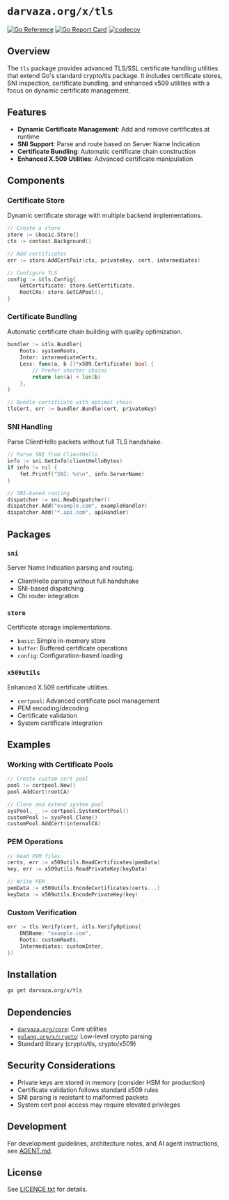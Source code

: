 # `darvaza.org/x/tls`

[![Go Reference][godoc_badge]][godoc_link]
[![Go Report Card][goreportcard_badge]][goreportcard_link]
[![codecov][codecov_badge]][codecov_link]

[godoc_badge]: https://pkg.go.dev/badge/darvaza.org/x/tls.svg
[godoc_link]: https://pkg.go.dev/darvaza.org/x/tls
[goreportcard_badge]: https://goreportcard.com/badge/darvaza.org/x/tls
[goreportcard_link]: https://goreportcard.com/report/darvaza.org/x/tls
[codecov_badge]: https://codecov.io/github/darvaza-proxy/x/graph/badge.svg?flag=tls
[codecov_link]: https://codecov.io/gh/darvaza-proxy/x

## Overview

The `tls` package provides advanced TLS/SSL certificate handling utilities
that extend Go's standard crypto/tls package. It includes certificate stores,
SNI inspection, certificate bundling, and enhanced x509 utilities with a focus
on dynamic certificate management.

## Features

* **Dynamic Certificate Management**: Add and remove certificates at runtime
* **SNI Support**: Parse and route based on Server Name Indication
* **Certificate Bundling**: Automatic certificate chain construction
* **Enhanced X.509 Utilities**: Advanced certificate manipulation

## Components

### Certificate Store

Dynamic certificate storage with multiple backend implementations.

```go
// Create a store
store := &basic.Store{}
ctx := context.Background()

// Add certificates
err := store.AddCertPair(ctx, privateKey, cert, intermediates)

// Configure TLS
config := &tls.Config{
    GetCertificate: store.GetCertificate,
    RootCAs: store.GetCAPool(),
}
```

### Certificate Bundling

Automatic certificate chain building with quality optimization.

```go
bundler := &tls.Bundler{
    Roots: systemRoots,
    Inter: intermediateCerts,
    Less: func(a, b []*x509.Certificate) bool {
        // Prefer shorter chains
        return len(a) < len(b)
    },
}

// Bundle certificate with optimal chain
tlsCert, err := bundler.Bundle(cert, privateKey)
```

### SNI Handling

Parse ClientHello packets without full TLS handshake.

```go
// Parse SNI from ClientHello
info := sni.GetInfo(clientHelloBytes)
if info != nil {
    fmt.Printf("SNI: %s\n", info.ServerName)
}

// SNI-based routing
dispatcher := sni.NewDispatcher()
dispatcher.Add("example.com", exampleHandler)
dispatcher.Add("*.api.com", apiHandler)
```

## Packages

### `sni`

Server Name Indication parsing and routing.

* ClientHello parsing without full handshake
* SNI-based dispatching
* Chi router integration

### `store`

Certificate storage implementations.

* `basic`: Simple in-memory store
* `buffer`: Buffered certificate operations
* `config`: Configuration-based loading

### `x509utils`

Enhanced X.509 certificate utilities.

* `certpool`: Advanced certificate pool management
* PEM encoding/decoding
* Certificate validation
* System certificate integration

## Examples

### Working with Certificate Pools

```go
// Create custom cert pool
pool := certpool.New()
pool.AddCert(rootCA)

// Clone and extend system pool
sysPool, _ := certpool.SystemCertPool()
customPool := sysPool.Clone()
customPool.AddCert(internalCA)
```

### PEM Operations

```go
// Read PEM files
certs, err := x509utils.ReadCertificates(pemData)
key, err := x509utils.ReadPrivateKey(keyData)

// Write PEM
pemData := x509utils.EncodeCertificates(certs...)
keyData := x509utils.EncodePrivateKey(key)
```

### Custom Verification

```go
err := tls.Verify(cert, &tls.VerifyOptions{
    DNSName: "example.com",
    Roots: customRoots,
    Intermediates: customInter,
})
```

## Installation

```bash
go get darvaza.org/x/tls
```

## Dependencies

* [`darvaza.org/core`][core-link]: Core utilities
* [`golang.org/x/crypto`][xcrypto-link]: Low-level crypto parsing
* Standard library (crypto/tls, crypto/x509)

[core-link]: https://pkg.go.dev/darvaza.org/core
[xcrypto-link]: https://pkg.go.dev/golang.org/x/crypto

## Security Considerations

* Private keys are stored in memory (consider HSM for production)
* Certificate validation follows standard x509 rules
* SNI parsing is resistant to malformed packets
* System cert pool access may require elevated privileges

## Development

For development guidelines, architecture notes, and AI agent instructions, see
[AGENT.md](AGENT.md).

## License

See [LICENCE.txt](LICENCE.txt) for details.
